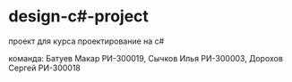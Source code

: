 # design-c#-project

проект для курса проектирование на c# 

команда: Батуев Макар РИ-300019, Сычков Илья РИ-300003, Дорохов Сергей РИ-300018
